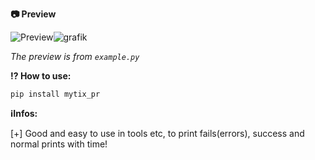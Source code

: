 **📷 Preview**

![Preview](https://user-images.githubusercontent.com/118541568/215365035-1a2091e5-e178-438b-9a56-9378fb410897.png)![grafik](https://user-images.githubusercontent.com/118541568/215365036-99b3030c-78ad-40d6-af9b-dc960396c402.png)

*The preview is from ``example.py``*


**⁉ How to use:**

```pip install mytix_pr```

**ℹInfos:**

[+] Good and easy to use in tools etc, to print fails(errors), success and normal prints with time!

